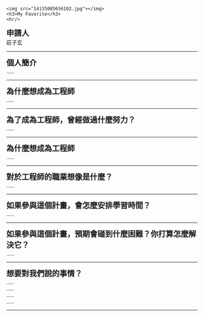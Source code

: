 <!DOCTYPE html>
<html>
<head>
    <meta charset="UTF-8">
    <meta name="viewport" content="width=device-width, initial-scale=1.0">
    <title>Resume</title>
    
    <img src="14135085656102.jpg"></img>
    <h3>My Favorite</h3>
    <hr/>
    
</head>
<body>
    <div style="font-weight:bold;font-size:20px">申請人</div>
    <div>莊子玄</div>
    <hr/>
    <div style="font-weight:bold;font-size:20px">個人簡介</div>
    <div>.....</div>
    <hr/>
    <div style="font-weight:bold;font-size:20px">為什麼想成為工程師</div>
    <div>.....</div>
    <hr/>
    <div style="font-weight:bold;font-size:20px">為了成為工程師，曾經做過什麼努力？</div>
    <div>.....</div>
    <hr/>
    <div style="font-weight:bold;font-size:20px">為什麼想成為工程師</div>
    <div>.....</div>
    <hr/>
    <div style="font-weight:bold;font-size:20px">對於工程師的職業想像是什麼？</div>
    <div>.....</div>
    <hr/>
    <div style="font-weight:bold;font-size:20px">如果參與這個計畫，會怎麼安排學習時間？</div>
    <div>.....</div>
    <hr/>
    <div style="font-weight:bold;font-size:20px">如果參與這個計畫，預期會碰到什麼困難？你打算怎麼解決它？</div>
    <div>.....</div>
    <hr/>
    <div style="font-weight:bold;font-size:20px">想要對我們說的事情？</div>
    <div>.....</div>
    <div>.....</div>
    <div>.....</div>
    <div>.....</div>
    <hr/>
</body>
</html>
